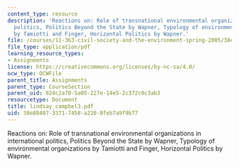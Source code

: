 ```yaml
---
content_type: resource
description: 'Reactions on: Role of transnational environmental organizations in international
  politics, Politics Beyond the State by Wapner, Typology of environmental organizations
  by Tamiotti and Finger, Horizontal Politics by Wapner.'
file: /courses/11-363-civil-society-and-the-environment-spring-2005/38e8840733717458a2208feb7a9f9b77_lindsay_campbel3.pdf
file_type: application/pdf
learning_resource_types:
- Assignments
license: https://creativecommons.org/licenses/by-nc-sa/4.0/
ocw_type: OCWFile
parent_title: Assignments
parent_type: CourseSection
parent_uid: 824c2a70-5a05-227e-14e5-2c372c0c3ab3
resourcetype: Document
title: lindsay_campbel3.pdf
uid: 38e88407-3371-7458-a220-8feb7a9f9b77
---
```

Reactions on: Role of transnational environmental organizations in international politics, Politics Beyond the State by Wapner, Typology of environmental organizations by Tamiotti and Finger, Horizontal Politics by Wapner.